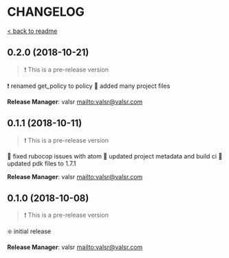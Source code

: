 # CHANGELOG

[< back to readme](README.md)

## 0.2.0 (2018-10-21)

> :exclamation: This is a pre-release version

:exclamation: renamed get_policy to policy
:star2: added many project files

**Release Manager**: valsr <mailto:valsr@valsr.com>

## 0.1.1 (2018-10-11)

> :exclamation: This is a pre-release version

:hammer: fixed rubocop issues with atom
:hammer: updated project metadata and build ci
:hammer: updated pdk files to 1.7.1

**Release Manager**: valsr <mailto:valsr@valsr.com>

## 0.1.0 (2018-10-08)

> :exclamation: This is a pre-release version

:sparkle: initial release

**Release Manager**: valsr <mailto:valsr@valsr.com>
